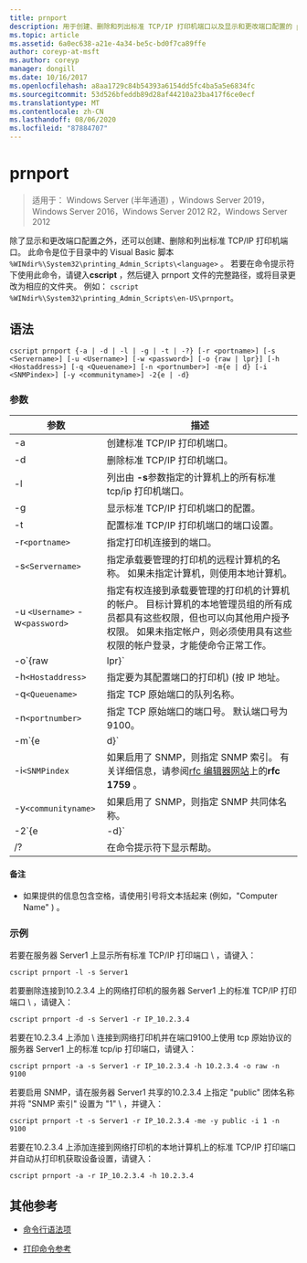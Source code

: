 ```yaml
---
title: prnport
description: 用于创建、删除和列出标准 TCP/IP 打印机端口以及显示和更改端口配置的 prnport 命令的参考文章。
ms.topic: article
ms.assetid: 6a0ec638-a21e-4a34-be5c-bd0f7ca89ffe
author: coreyp-at-msft
ms.author: coreyp
manager: dongill
ms.date: 10/16/2017
ms.openlocfilehash: a8aa1729c84b54393a6154dd5fc4ba5a5e6834fc
ms.sourcegitcommit: 53d526bfeddb89d28af44210a23ba417f6ce0ecf
ms.translationtype: MT
ms.contentlocale: zh-CN
ms.lasthandoff: 08/06/2020
ms.locfileid: "87884707"
---
```

# <a name="prnport"></a>prnport

> 适用于： Windows Server (半年通道) ，Windows Server 2019，Windows Server 2016，Windows Server 2012 R2，Windows Server 2012

除了显示和更改端口配置之外，还可以创建、删除和列出标准 TCP/IP 打印机端口。 此命令是位于目录中的 Visual Basic 脚本 `%WINdir%\System32\printing_Admin_Scripts\<language>` 。 若要在命令提示符下使用此命令，请键入**cscript** ，然后键入 prnport 文件的完整路径，或将目录更改为相应的文件夹。 例如： `cscript %WINdir%\System32\printing_Admin_Scripts\en-US\prnport`。

## <a name="syntax"></a>语法

```
cscript prnport {-a | -d | -l | -g | -t | -?} [-r <portname>] [-s <Servername>] [-u <Username>] [-w <password>] [-o {raw | lpr}] [-h <Hostaddress>] [-q <Queuename>] [-n <portnumber>] -m{e | d} [-i <SNMPindex>] [-y <communityname>] -2{e | -d}
```

### <a name="parameters"></a>参数

| 参数 | 描述 |
|--|--|
| -a | 创建标准 TCP/IP 打印机端口。 |
| -d | 删除标准 TCP/IP 打印机端口。 |
| -l | 列出由 **-s**参数指定的计算机上的所有标准 tcp/ip 打印机端口。 |
| -g | 显示标准 TCP/IP 打印机端口的配置。 |
| -t | 配置标准 TCP/IP 打印机端口的端口设置。 |
| -r`<portname>` | 指定打印机连接到的端口。 |
| -s`<Servername>` | 指定承载要管理的打印机的远程计算机的名称。 如果未指定计算机，则使用本地计算机。 |
| -u `<Username>` -w`<password>` | 指定有权连接到承载要管理的打印机的计算机的帐户。 目标计算机的本地管理员组的所有成员都具有这些权限，但也可以向其他用户授予权限。 如果未指定帐户，则必须使用具有这些权限的帐户登录，才能使命令正常工作。 |
| -o`{raw|lpr}` | 指定端口使用的协议： TCP raw 或 TCP lpr。 TCP 原始协议比 lpr 协议在 Windows 上是更高的性能协议。 如果使用 TCP raw，则可以选择使用 **-n**参数指定端口号。 默认端口号为9100。 |
| -h`<Hostaddress>` | 指定要为其配置端口的打印机)  (按 IP 地址。 |
| -q`<Queuename>` | 指定 TCP 原始端口的队列名称。 |
| -n`<portnumber>` | 指定 TCP 原始端口的端口号。 默认端口号为9100。 |
| -m`{e|d}` | 指定是否启用 SNMP。 参数**e**启用 SNMP。 参数**d**禁用 SNMP。 |
| -i`<SNMPindex` | 如果启用了 SNMP，则指定 SNMP 索引。 有关详细信息，请参阅[rfc 编辑器网站](https://www.ietf.org/rfc/rfc1759.txt?number=1759)上的**rfc 1759** 。 |
| -y`<communityname>` | 如果启用了 SNMP，则指定 SNMP 共同体名称。 |
| -2`{e|-d}` | 指定是否为 TCP lpr 端口启用双线轴 (也称为 respooling) 。 双重线轴是必需的，因为 TCP lpr 必须在发送到打印机的控制文件中包含准确的字节计数，但协议无法从本地打印提供程序获取计数。 因此，当文件在后台处理到 TCP lpr 打印队列时，该文件也会在 system32 目录中作为临时文件进行后台处理。 TCP lpr 确定临时文件的大小并将大小发送到运行 LPD 的服务器。 参数**e**启用双重线轴。 参数**d**禁用双重线轴。 |
| /? | 在命令提示符下显示帮助。 |

#### <a name="remarks"></a>备注

- 如果提供的信息包含空格，请使用引号将文本括起来 (例如，"Computer Name" ) 。

### <a name="examples"></a>示例

若要在服务器 Server1 上显示所有标准 TCP/IP 打印端口 \\ ，请键入：

```
cscript prnport -l -s Server1
```

若要删除连接到10.2.3.4 上的网络打印机的服务器 Server1 上的标准 TCP/IP 打印端口 \\ ，请键入：

```
cscript prnport -d -s Server1 -r IP_10.2.3.4
```

若要在10.2.3.4 上添加 \\ 连接到网络打印机并在端口9100上使用 tcp 原始协议的服务器 Server1 上的标准 tcp/ip 打印端口，请键入：

```
cscript prnport -a -s Server1 -r IP_10.2.3.4 -h 10.2.3.4 -o raw -n 9100
```

若要启用 SNMP，请在服务器 Server1 共享的10.2.3.4 上指定 "public" 团体名称并将 "SNMP 索引" 设置为 "1" \\ ，并键入：

```
cscript prnport -t -s Server1 -r IP_10.2.3.4 -me -y public -i 1 -n 9100
```

若要在10.2.3.4 上添加连接到网络打印机的本地计算机上的标准 TCP/IP 打印端口并自动从打印机获取设备设置，请键入：

```
cscript prnport -a -r IP_10.2.3.4 -h 10.2.3.4
```

## <a name="additional-references"></a>其他参考

- [命令行语法项](command-line-syntax-key.md)

- [打印命令参考](print-command-reference.md)
